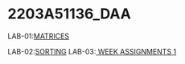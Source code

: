 # 2203A51136_DAA
LAB-01:[MATRICES](https://github.com/karthikeyan0741/2203A51136_DAA/blob/main/DAA_LAB_001_.ipynb)

LAB-02:[SORTING]("https://github.com/karthikeyan0741/2203A51136_DAA/blob/main/DAA_LAB_002.ipynb")
LAB-03:[ WEEK ASSIGNMENTS 1]("")
